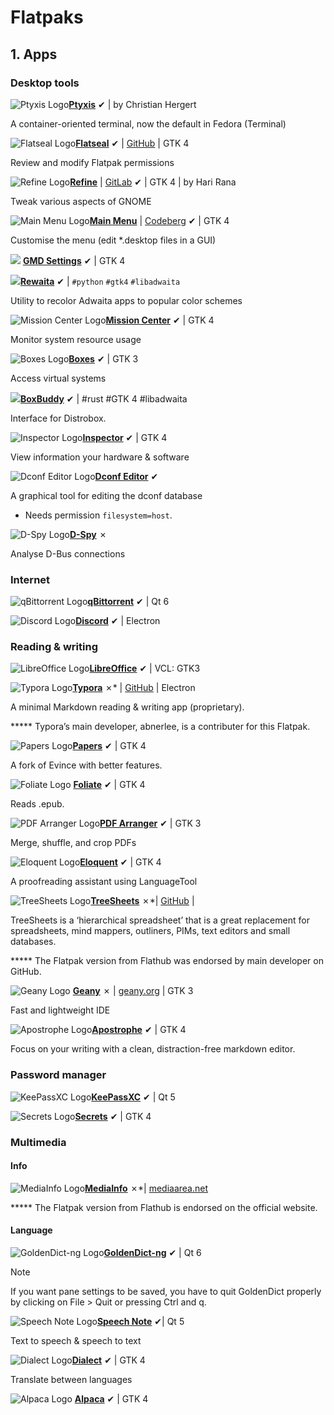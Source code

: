 # Flatpaks
## 1. Apps

### Desktop tools



![Ptyxis Logo](https://flathub.org/_next/image?url=https%3A%2F%2Fdl.flathub.org%2Fmedia%2Fapp%2Fdevsuite%2FPtyxis%2F8a4fc9cf4f9db462938cf2f6c9785d5c%2Ficons%2F128x128%2Fapp.devsuite.Ptyxis.png&w=256&q=100)[**Ptyxis**](https://flathub.org/apps/app.devsuite.Ptyxis) ✔ | by Christian Hergert

A container-oriented terminal, now the default in Fedora (Terminal)



![Flatseal Logo](https://flathub.org/_next/image?url=https%3A%2F%2Fdl.flathub.org%2Fmedia%2Fcom%2Fgithub%2Ftchx84.Flatseal%2F44961b807bc00a501955562d27bfe81e%2Ficons%2F128x128%2Fcom.github.tchx84.Flatseal.png&w=256&q=100)[**Flatseal**](https://flathub.org/apps/com.github.tchx84.Flatseal) ✔ | [GitHub](https://github.com/tchx84/Flatseal) | GTK 4

Review and modify Flatpak permissions



![Refine Logo](https://flathub.org/_next/image?url=https%3A%2F%2Fdl.flathub.org%2Fmedia%2Fpage%2Ftesk%2FRefine%2F9f99e07a53e5116b3fead9bc8ff31300%2Ficons%2F128x128%2Fpage.tesk.Refine.png&w=256&q=100)[**Refine**](https://flathub.org/apps/page.tesk.Refine) | [GitLab](https://gitlab.gnome.org/TheEvilSkeleton/Refine)  ✔ | GTK 4 | by Hari Rana

Tweak various aspects of GNOME



![Main Menu Logo](https://flathub.org/_next/image?url=https%3A%2F%2Fdl.flathub.org%2Fmedia%2Fpage%2Fcodeberg%2Flibre_menu_editor.LibreMenuEditor%2Fc4a1f9360a4e6f5178d9ccaeecd5985f%2Ficons%2F128x128%2Fpage.codeberg.libre_menu_editor.LibreMenuEditor.png&w=256&q=100)[**Main Menu**](https://flathub.org/apps/page.codeberg.libre_menu_editor.LibreMenuEditor) | [Codeberg](https://codeberg.org/libre-menu-editor/libre-menu-editor)  ✔ | GTK 4

Customise the menu (edit *.desktop files in a GUI)

![](https://flathub.org/_next/image?url=https%3A%2F%2Fdl.flathub.org%2Fmedia%2Fio%2Fgithub%2Frealmazharhussain.GdmSettings%2F29e5767af01fb8e7ceb43cb22088ea6f%2Ficons%2F128x128%2Fio.github.realmazharhussain.GdmSettings.png&w=256&q=100) [**GMD Settings**](https://flathub.org/apps/io.github.realmazharhussain.GdmSettings) ✔ | GTK 4

![](https://flathub.org/_next/image?url=https%3A%2F%2Fdl.flathub.org%2Fmedia%2Fio%2Fgithub%2Fswordpuffin.rewaita%2Fe444590560512d7eaa6949b87694fad5%2Ficons%2F128x128%2Fio.github.swordpuffin.rewaita.png&w=256&q=100)[**Rewaita**](https://flathub.org/apps/io.github.swordpuffin.rewaita) ✔ | `#python` `#gtk4` `#libadwaita`

Utility to recolor Adwaita apps to popular color schemes

![Mission Center Logo](https://flathub.org/_next/image?url=https%3A%2F%2Fdl.flathub.org%2Fmedia%2Fio%2Fmissioncenter%2FMissionCenter%2Fa526d91a05c242775a6c52784f30996c%2Ficons%2F128x128%2Fio.missioncenter.MissionCenter.png&w=256&q=100)[**Mission Center**](https://flathub.org/apps/io.missioncenter.MissionCenter)  ✔ | GTK 4

Monitor system resource usage



![Boxes Logo](https://flathub.org/_next/image?url=https%3A%2F%2Fdl.flathub.org%2Fmedia%2Forg%2Fgnome%2FBoxes.desktop%2F3c893167cc0c98915f23f2db2e706e52%2Ficons%2F128x128%2Forg.gnome.Boxes.desktop.png&w=256&q=100)[**Boxes**](https://flathub.org/apps/org.gnome.Boxes)  ✔ | GTK 3

Access virtual systems

![](https://flathub.org/_next/image?url=https%3A%2F%2Fdl.flathub.org%2Fmedia%2Fio%2Fgithub%2Fdvlv.boxbuddyrs%2F77ff916fa20d8dbe3895dfcbf34c4dd9%2Ficons%2F128x128%2Fio.github.dvlv.boxbuddyrs.png&w=256&q=100)[**BoxBuddy**](https://flathub.org/apps/io.github.dvlv.boxbuddyrs) ✔ | #rust #GTK 4 #libadwaita

Interface for Distrobox.



![Inspector Logo](https://flathub.org/_next/image?url=https%3A%2F%2Fdl.flathub.org%2Fmedia%2Fio%2Fgithub%2Fnokse22.inspector.desktop%2Fe2c487cfdddc6fbaffbfe7784ad0ba89%2Ficons%2F128x128%2Fio.github.nokse22.inspector.desktop.png&w=256&q=100)[**Inspector**](https://flathub.org/apps/io.github.nokse22.inspector)  ✔ | GTK 4

View information your hardware & software



![Dconf Editor Logo](https://flathub.org/_next/image?url=https%3A%2F%2Fdl.flathub.org%2Fmedia%2Fca%2Fdesrt%2Fdconf-editor%2F8f26025577ec738f56835492e5547f62%2Ficons%2F128x128%2Fca.desrt.dconf-editor.png&w=256&q=100)[**Dconf Editor**](https://flathub.org/apps/ca.desrt.dconf-editor) ✔

A graphical tool for editing the dconf database

* Needs permission `filesystem=host`.

  

![D-Spy Logo](https://flathub.org/_next/image?url=https%3A%2F%2Fdl.flathub.org%2Fmedia%2Forg%2Fgnome%2Fdspy%2F12c391604d79b3803c21c549551bc59d%2Ficons%2F128x128%2Forg.gnome.dspy.png&w=256&q=100)[**D-Spy**](https://flathub.org/apps/org.gnome.dspy) ✗

Analyse D-Bus connections

### Internet



![qBittorrent Logo](https://flathub.org/_next/image?url=https%3A%2F%2Fdl.flathub.org%2Fmedia%2Forg%2Fqbittorrent%2FqBittorrent%2F639994dc8c84395c8aaeb61f661d362d%2Ficons%2F128x128%2Forg.qbittorrent.qBittorrent.png&w=256&q=100)[**qBittorrent**](https://flathub.org/apps/org.qbittorrent.qBittorrent)  ✔ | Qt 6



![Discord Logo](https://flathub.org/_next/image?url=https%3A%2F%2Fdl.flathub.org%2Fmedia%2Fcom%2Fdiscordapp%2FDiscord%2F61b89f5f24336009b2e419ac26974697%2Ficons%2F128x128%2Fcom.discordapp.Discord.png&w=256&q=100)[**Discord**](https://flathub.org/apps/com.discordapp.Discord)  ✔ | Electron



### Reading & writing



![LibreOffice Logo](https://flathub.org/_next/image?url=https%3A%2F%2Fdl.flathub.org%2Fmedia%2Forg%2Flibreoffice%2FLibreOffice%2F8147abce1a7948b0e90c87469a2e3d7f%2Ficons%2F128x128%2Forg.libreoffice.LibreOffice.png&w=256&q=100)[**LibreOffice**](https://flathub.org/apps/org.libreoffice.LibreOffice)  ✔ | VCL: GTK3



![Typora Logo](https://flathub.org/_next/image?url=https%3A%2F%2Fdl.flathub.org%2Fmedia%2Fio%2Ftypora%2FTypora%2Ff6d31c65eb7f0cdbc0a9895062576d48%2Ficons%2F128x128%2Fio.typora.Typora.png&w=256&q=100)[**Typora**](https://flathub.org/apps/io.typora.Typora)  ✗* | [GitHub](https://github.com/typoraElectron) | Electron

A minimal Markdown reading & writing app (proprietary).

***** Typora’s main developer, abnerlee, is a contributer for this Flatpak.



![Papers Logo](https://flathub.org/_next/image?url=https%3A%2F%2Fdl.flathub.org%2Fmedia%2Forg%2Fgnome%2FPapers%2Ff037641a0bf0c59fa1b1bc6c4a63ffae%2Ficons%2F128x128%2Forg.gnome.Papers.png&w=256&q=100)[**Papers**](https://flathub.org/apps/org.gnome.Papers)  ✔ | GTK 4

A fork of Evince with better features.



![Foliate Logo](https://flathub.org/_next/image?url=https%3A%2F%2Fdl.flathub.org%2Fmedia%2Fcom%2Fgithub%2Fjohnfactotum.Foliate%2F6707221856e613cd887522a3051a3331%2Ficons%2F128x128%2Fcom.github.johnfactotum.Foliate.png&w=256&q=100) [**Foliate**](https://flathub.org/apps/com.github.johnfactotum.Foliate)  ✔ | GTK 4

Reads .epub.



![PDF Arranger Logo](https://flathub.org/_next/image?url=https%3A%2F%2Fdl.flathub.org%2Fmedia%2Fcom%2Fgithub%2Fjeromerobert.pdfarranger%2Fbe4cba4552137f343cab16b4ee68a747%2Ficons%2F128x128%2Fcom.github.jeromerobert.pdfarranger.png&w=256&q=100)[**PDF Arranger**](https://flathub.org/apps/com.github.jeromerobert.pdfarranger)  ✔ | GTK 3

Merge, shuffle, and crop PDFs



![Eloquent Logo](https://flathub.org/_next/image?url=https%3A%2F%2Fdl.flathub.org%2Fmedia%2Fre%2Fsonny%2FEloquent%2F6ce56564608fe1f4512f36830cf06dff%2Ficons%2F128x128%2Fre.sonny.Eloquent.png&w=256&q=100)[**Eloquent**](https://flathub.org/apps/re.sonny.Eloquent) ✔ | GTK 4

A proofreading assistant using LanguageTool



![TreeSheets Logo](https://flathub.org/_next/image?url=https%3A%2F%2Fdl.flathub.org%2Fmedia%2Fcom%2Fstrlen%2FTreeSheets%2Fb22b23161701270e253a579fb8d9111d%2Ficons%2F128x128%2Fcom.strlen.TreeSheets.png&w=256&q=100)[**TreeSheets**](https://flathub.org/apps/com.strlen.TreeSheets) ✗*| [GitHub](https://github.com/aardappel/treesheets)  | 

TreeSheets is a ‘hierarchical spreadsheet’ that is a great replacement for spreadsheets, mind mappers, outliners, PIMs, text editors and small databases.

***** The Flatpak version from Flathub was endorsed by main developer on GitHub.



![Geany Logo](https://flathub.org/_next/image?url=https%3A%2F%2Fdl.flathub.org%2Fmedia%2Forg%2Fgeany%2FGeany%2F6d7a567e5d1e8f59b54c263e8d93b56a%2Ficons%2F128x128%2Forg.geany.Geany.png&w=256&q=100) [**Geany**](https://flathub.org/apps/org.geany.Geany) ✗ | [geany.org](https://www.geany.org/) | GTK 3

Fast and lightweight IDE



![Apostrophe Logo](https://flathub.org/_next/image?url=https%3A%2F%2Fdl.flathub.org%2Fmedia%2Forg%2Fgnome%2Fgitlab.somas.Apostrophe%2F3520c0f7485ec1aa0095fa54f938865c%2Ficons%2F128x128%2Forg.gnome.gitlab.somas.Apostrophe.png&w=256&q=100)[**Apostrophe**](https://flathub.org/apps/org.gnome.gitlab.somas.Apostrophe) ✔ | GTK 4

Focus on your writing with a clean, distraction-free markdown editor.



### Password manager



![KeePassXC Logo](https://flathub.org/_next/image?url=https%3A%2F%2Fdl.flathub.org%2Fmedia%2Forg%2Fkeepassxc%2FKeePassXC.desktop%2Feac818e4fd9e07e5bc6cf69bfe1f1970%2Ficons%2F128x128%2Forg.keepassxc.KeePassXC.desktop.png&w=256&q=100)[**KeePassXC**](https://flathub.org/apps/org.keepassxc.KeePassXC) ✔ | Qt 5



![Secrets Logo](https://flathub.org/_next/image?url=https%3A%2F%2Fdl.flathub.org%2Fmedia%2Forg%2Fgnome%2FWorld.Secrets%2F68ce6ce7f5202c455dab5a4a0706467b%2Ficons%2F128x128%2Forg.gnome.World.Secrets.png&w=256&q=100)[**Secrets**](https://flathub.org/apps/org.gnome.World.Secrets) ✔ | GTK 4



### Multimedia



#### Info



![MediaInfo Logo](https://flathub.org/_next/image?url=https%3A%2F%2Fdl.flathub.org%2Fmedia%2Fnet%2Fmediaarea%2FMediaInfo%2F9ced29e6b573d46808644533ee9162e5%2Ficons%2F128x128%2Fnet.mediaarea.MediaInfo.png&w=256&q=100)[**MediaInfo**](https://flathub.org/apps/net.mediaarea.MediaInfo) ✗*| [mediaarea.net](https://mediaarea.net/en/MediaInfo/Download)

***** The Flatpak version from Flathub is endorsed on the official website.



#### Language



![GoldenDict-ng Logo](https://flathub.org/_next/image?url=https%3A%2F%2Fdl.flathub.org%2Fmedia%2Fio%2Fgithub%2Fxiaoyifang.goldendict_ng%2F627856396ea557ce76801ab9e6487609%2Ficons%2F128x128%2Fio.github.xiaoyifang.goldendict_ng.png&w=256&q=100)[**GoldenDict-ng**](https://flathub.org/apps/io.github.xiaoyifang.goldendict_ng) ✔ | Qt 6

> [!note] 
> If you want pane settings to be saved, you have to quit GoldenDict properly by clicking on File > Quit or pressing Ctrl and q.



![Speech Note Logo](https://flathub.org/_next/image?url=https%3A%2F%2Fdl.flathub.org%2Fmedia%2Fnet%2Fmkiol%2FSpeechNote%2F33e84cfdd62f03e7cb4ee69af8a8c846%2Ficons%2F128x128%2Fnet.mkiol.SpeechNote.png&w=256&q=100)[**Speech Note**](https://flathub.org/apps/net.mkiol.SpeechNote) ✔| Qt 5

Text to speech & speech to text



![Dialect Logo](https://flathub.org/_next/image?url=https%3A%2F%2Fdl.flathub.org%2Fmedia%2Fapp%2Fdrey%2FDialect%2F84711fd322ebc6569b5caaa6ecc293f2%2Ficons%2F128x128%2Fapp.drey.Dialect.png&w=256&q=100)[**Dialect**](https://flathub.org/apps/app.drey.Dialect) ✔ | GTK 4

Translate between languages



![Alpaca Logo](https://flathub.org/_next/image?url=https%3A%2F%2Fdl.flathub.org%2Fmedia%2Fcom%2Fjeffser%2FAlpaca%2Fe1f12f17cb73eb894ba983f84abbb190%2Ficons%2F128x128%2Fcom.jeffser.Alpaca.png&w=256&q=100) [**Alpaca**](https://flathub.org/apps/com.jeffser.Alpaca) ✔ | GTK 4
